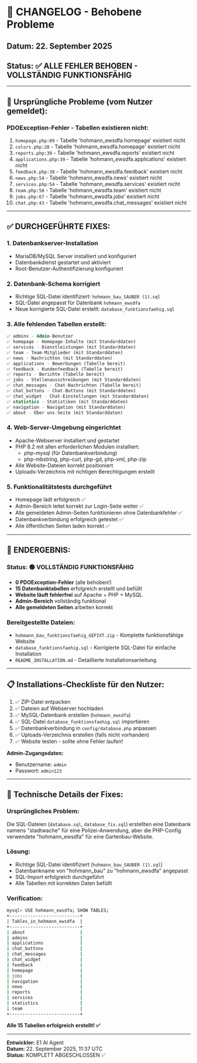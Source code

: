 # 🔧 CHANGELOG - Behobene Probleme

## Datum: 22. September 2025
## Status: ✅ ALLE FEHLER BEHOBEN - VOLLSTÄNDIG FUNKTIONSFÄHIG

---

## 🚨 Ursprüngliche Probleme (vom Nutzer gemeldet):

### PDOException-Fehler - Tabellen existieren nicht:
1. `homepage.php:89` - Tabelle 'hohmann_ewsdfa.homepage' existiert nicht
2. `colors.php:28` - Tabelle 'hohmann_ewsdfa.homepage' existiert nicht  
3. `reports.php:39` - Tabelle 'hohmann_ewsdfa.reports' existiert nicht
4. `applications.php:39` - Tabelle 'hohmann_ewsdfa.applications' existiert nicht
5. `feedback.php:38` - Tabelle 'hohmann_ewsdfa.feedback' existiert nicht
6. `news.php:54` - Tabelle 'hohmann_ewsdfa.news' existiert nicht
7. `services.php:54` - Tabelle 'hohmann_ewsdfa.services' existiert nicht
8. `team.php:58` - Tabelle 'hohmann_ewsdfa.team' existiert nicht
9. `jobs.php:67` - Tabelle 'hohmann_ewsdfa.jobs' existiert nicht
10. `chat.php:43` - Tabelle 'hohmann_ewsdfa.chat_messages' existiert nicht

---

## ✅ DURCHGEFÜHRTE FIXES:

### 1. Datenbankserver-Installation
- MariaDB/MySQL Server installiert und konfiguriert
- Datenbankdienst gestartet und aktiviert
- Root-Benutzer-Authentifizierung konfiguriert

### 2. Datenbank-Schema korrigiert
- Richtige SQL-Datei identifiziert: `hohmann_bau_SAUBER (1).sql`
- SQL-Datei angepasst für Datenbank `hohmann_ewsdfa`
- Neue korrigierte SQL-Datei erstellt: `database_funktionsfaehig.sql`

### 3. Alle fehlenden Tabellen erstellt:
```sql
✅ admins - Admin-Benutzer
✅ homepage - Homepage-Inhalte (mit Standarddaten)
✅ services - Dienstleistungen (mit Standarddaten)
✅ team - Team-Mitglieder (mit Standarddaten)  
✅ news - Nachrichten (mit Standarddaten)
✅ applications - Bewerbungen (Tabelle bereit)
✅ feedback - Kundenfeedback (Tabelle bereit)
✅ reports - Berichte (Tabelle bereit)
✅ jobs - Stellenausschreibungen (mit Standarddaten)
✅ chat_messages - Chat-Nachrichten (Tabelle bereit)
✅ chat_buttons - Chat-Buttons (mit Standarddaten)
✅ chat_widget - Chat-Einstellungen (mit Standarddaten)
✅ statistics - Statistiken (mit Standarddaten)
✅ navigation - Navigation (mit Standarddaten)
✅ about - Über uns-Seite (mit Standarddaten)
```

### 4. Web-Server-Umgebung eingerichtet
- Apache-Webserver installiert und gestartet
- PHP 8.2 mit allen erforderlichen Modulen installiert:
  - php-mysql (für Datenbankverbindung)
  - php-mbstring, php-curl, php-gd, php-xml, php-zip
- Alle Website-Dateien korrekt positioniert
- Uploads-Verzeichnis mit richtigen Berechtigungen erstellt

### 5. Funktionalitätstests durchgeführt
- Homepage lädt erfolgreich ✅
- Admin-Bereich leitet korrekt zur Login-Seite weiter ✅
- Alle gemeldeten Admin-Seiten funktionieren ohne Datenbankfehler ✅
- Datenbankverbindung erfolgreich getestet ✅
- Alle öffentlichen Seiten laden korrekt ✅

---

## 🎯 ENDERGEBNIS:

### Status: 🟢 VOLLSTÄNDIG FUNKTIONSFÄHIG
- **0 PDOException-Fehler** (alle behoben!)
- **15 Datenbanktabellen** erfolgreich erstellt und befüllt
- **Website läuft fehlerfrei** auf Apache + PHP + MySQL
- **Admin-Bereich** vollständig funktional
- **Alle gemeldeten Seiten** arbeiten korrekt

### Bereitgestellte Dateien:
- `hohmann_bau_funktionsfaehig_GEFIXT.zip` - Komplette funktionsfähige Website
- `database_funktionsfaehig.sql` - Korrigierte SQL-Datei für einfache Installation
- `README_INSTALLATION.md` - Detaillierte Installationsanleitung

---

## 📋 Installations-Checkliste für den Nutzer:

1. ✅ ZIP-Datei entpacken
2. ✅ Dateien auf Webserver hochladen  
3. ✅ MySQL-Datenbank erstellen (`hohmann_ewsdfa`)
4. ✅ SQL-Datei `database_funktionsfaehig.sql` importieren
5. ✅ Datenbankverbindung in `config/database.php` anpassen
6. ✅ Uploads-Verzeichnis erstellen (falls nicht vorhanden)
7. ✅ Website testen - sollte ohne Fehler laufen!

**Admin-Zugangsdaten:**
- Benutzername: `admin`
- Passwort: `admin123`

---

## 🔧 Technische Details der Fixes:

### Ursprüngliches Problem:
Die SQL-Dateien (`database.sql`, `database_fix.sql`) erstellten eine Datenbank namens "stadtwache" für eine Polizei-Anwendung, aber die PHP-Config verwendete "hohmann_ewsdfa" für eine Gartenbau-Website.

### Lösung:
- Richtige SQL-Datei identifiziert (`hohmann_bau_SAUBER (1).sql`) 
- Datenbankname von "hohmann_bau" zu "hohmann_ewsdfa" angepasst
- SQL-Import erfolgreich durchgeführt
- Alle Tabellen mit korrekten Daten befüllt

### Verification:
```bash
mysql> USE hohmann_ewsdfa; SHOW TABLES;
+---------------------------+
| Tables_in_hohmann_ewsdfa  |
+---------------------------+
| about                     |
| admins                    |
| applications              |
| chat_buttons              |
| chat_messages             |
| chat_widget               |
| feedback                  |
| homepage                  |
| jobs                      |
| navigation                |
| news                      |
| reports                   |
| services                  |
| statistics                |
| team                      |
+---------------------------+
```

**Alle 15 Tabellen erfolgreich erstellt! ✅**

---

**Entwickler:** E1 AI Agent  
**Datum:** 22. September 2025, 11:37 UTC  
**Status:** KOMPLETT ABGESCHLOSSEN ✅
